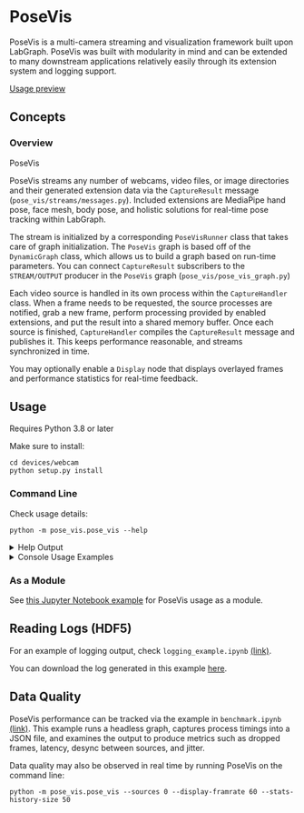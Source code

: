 # PoseVis

PoseVis is a multi-camera streaming and visualization framework built upon LabGraph. PoseVis was built with modularity in mind and can be extended to many downstream applications relatively easily through its extension system and logging support.

[Usage preview](https://i.imgur.com/FMYIy9r.mp4)

## Concepts

### Overview

PoseVis 

PoseVis streams any number of webcams, video files, or image directories and their generated extension data via the `CaptureResult` message (`pose_vis/streams/messages.py`). Included extensions are MediaPipe hand pose, face mesh, body pose, and holistic solutions for real-time pose tracking within LabGraph.

The stream is initialized by a corresponding `PoseVisRunner` class that takes care of graph initialization. The `PoseVis` graph is based off of the `DynamicGraph` class, which allows us to build a graph based on run-time parameters. You can connect `CaptureResult` subscribers to the `STREAM/OUTPUT` producer in the `PoseVis` graph (`pose_vis/pose_vis_graph.py`)

Each video source is handled in its own process within the `CaptureHandler` class. When a frame needs to be requested, the source processes are notified, grab a new frame, perform processing provided by enabled extensions, and put the result into a shared memory buffer. Once each source is finished, `CaptureHandler` compiles the `CaptureResult` message and publishes it. This keeps performance reasonable, and streams synchronized in time.

You may optionally enable a `Display` node that displays overlayed frames and performance statistics for real-time feedback.

## Usage

Requires Python 3.8 or later

Make sure to install:

```
cd devices/webcam
python setup.py install
```

### Command Line

Check usage details:

```
python -m pose_vis.pose_vis --help
```

<details>
  <summary>Help Output</summary>
    
    usage: pose_vis.py [-h] [--sources [SOURCES ...]] [--resolutions [RESOLUTIONS ...]] [--replay REPLAY] [--display-framerate [DISPLAY_FRAMERATE]] [--stats-history-size [STATS_HISTORY_SIZE]] [--logging] [--log-dir [LOG_DIR]]
                    [--log-name LOG_NAME] [--profile] [--hands] [--face_detection] [--face_mesh]

    options:
    -h, --help            show this help message and exit
    --sources [SOURCES ...]
                            which sources to stream (url, device id, video, or image directory)
    --resolutions [RESOLUTIONS ...]
                            specify resolution/framerate per stream; format is <stream index or * for all>:<W>x<H>x<FPS> (default *:1280x720x30)
    --replay REPLAY       replay a log file (default: none)
    --display-framerate [DISPLAY_FRAMERATE]
                            specify update rate for video stream presentation; seperate from stream framerate (default: 60)
    --stats-history-size [STATS_HISTORY_SIZE]
                            how many frames to base performance metrics on, 0 to disable (default: 50)
    --logging             enable logging (default: false)
    --log-dir [LOG_DIR]   set log directory (default: webcam\logs)
    --log-name LOG_NAME   set log name (default: random)
    --profile             enable profiling with cProfile *source streaming only (default: false)
    --hands               enable the hand tracking extension
    --face_detection      enable the face detection extension
    --face_mesh           enable face mesh extension
    
</details>

<details>
  <summary>Console Usage Examples</summary>

Run device 0 with hand tracking:

    python -m pose_vis.pose_vis --sources 0 --hands

Enable HDF5 logging:

    python -m pose_vis.pose_vis --sources 0 --hands --logging --log-name example

Replay the log:

    python -m pose_vis.pose_vis --replay example

Specify resolutions:

    python -m pose_vis.pose_vis --sources 0 1 --resolutions 0:1280x720x30 1:1920x1080x30 --hands

</details>

### As a Module

See [this Jupyter Notebook example](https://github.com/Dasfaust/labgraph/blob/hand_tracking/devices/webcam/logging_example.ipynb) for PoseVis usage as a module.

## Reading Logs (HDF5)

For an example of logging output, check `logging_example.ipynb` [(link)](https://github.com/Dasfaust/labgraph/blob/hand_tracking/devices/webcam/logging_example.ipynb).

You can download the log generated in this example [here](https://drive.google.com/file/d/1cHRDBZ4MHOtYnL5K4VNRLouZmu9Ux0s4/view?usp=sharing).

## Data Quality

PoseVis performance can be tracked via the example in `benchmark.ipynb` [(link)](https://github.com/Dasfaust/labgraph/blob/hand_tracking/devices/webcam/benchmark.ipynb). This example runs a headless graph, captures process timings into a JSON file, and examines the output to produce metrics such as dropped frames, latency, desync between sources, and jitter.

Data quality may also be observed in real time by running PoseVis on the command line:

```
python -m pose_vis.pose_vis --sources 0 --display-framrate 60 --stats-history-size 50
```
